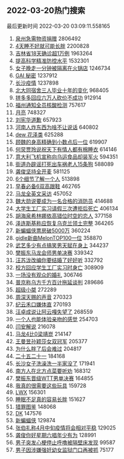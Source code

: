 ## 2022-03-20热门搜索 
最后更新时间 2022-03-20 03:09:11.558165 
1. [泉州急需物资捐赠](https://s.weibo.com/weibo?q=%23%E6%B3%89%E5%B7%9E%E6%80%A5%E9%9C%80%E7%89%A9%E8%B5%84%E6%8D%90%E8%B5%A0%23&Refer=top) 2806492
1. [4天睡不好就可能长胖](https://s.weibo.com/weibo?q=%234%E5%A4%A9%E7%9D%A1%E4%B8%8D%E5%A5%BD%E5%B0%B1%E5%8F%AF%E8%83%BD%E9%95%BF%E8%83%96%23&Refer=top) 2200828
1. [吉林省18天确诊超1万例](https://s.weibo.com/weibo?q=%23%E5%90%89%E6%9E%97%E7%9C%8118%E5%A4%A9%E7%A1%AE%E8%AF%8A%E8%B6%851%E4%B8%87%E4%BE%8B%23&Refer=top) 1963264
1. [提高科学精准防控水平](https://s.weibo.com/weibo?q=%23%E6%8F%90%E9%AB%98%E7%A7%91%E5%AD%A6%E7%B2%BE%E5%87%86%E9%98%B2%E6%8E%A7%E6%B0%B4%E5%B9%B3%23&Refer=top) 1532301
1. [女子晚走一分钟被隔离在火锅店](https://s.weibo.com/weibo?q=%23%E5%A5%B3%E5%AD%90%E6%99%9A%E8%B5%B0%E4%B8%80%E5%88%86%E9%92%9F%E8%A2%AB%E9%9A%94%E7%A6%BB%E5%9C%A8%E7%81%AB%E9%94%85%E5%BA%97%23&Refer=top) 1246734
1. [GAI 秘密](https://s.weibo.com/weibo?q=GAI%20%E7%A7%98%E5%AF%86&Refer=top) 1237912
1. [长沙疫情](https://s.weibo.com/weibo?q=%23%E9%95%BF%E6%B2%99%E7%96%AB%E6%83%85%23&Refer=top) 1237898
1. [北大同宿舍三人毕业十年的变化](https://s.weibo.com/weibo?q=%23%E5%8C%97%E5%A4%A7%E5%90%8C%E5%AE%BF%E8%88%8D%E4%B8%89%E4%BA%BA%E6%AF%95%E4%B8%9A%E5%8D%81%E5%B9%B4%E7%9A%84%E5%8F%98%E5%8C%96%23&Refer=top) 968405
1. [拼多多回应六万人砍价不成功](https://s.weibo.com/weibo?q=%23%E6%8B%BC%E5%A4%9A%E5%A4%9A%E5%9B%9E%E5%BA%94%E5%85%AD%E4%B8%87%E4%BA%BA%E7%A0%8D%E4%BB%B7%E4%B8%8D%E6%88%90%E5%8A%9F%23&Refer=top) 912914
1. [福州通知全员核酸检测](https://s.weibo.com/weibo?q=%23%E7%A6%8F%E5%B7%9E%E9%80%9A%E7%9F%A5%E5%85%A8%E5%91%98%E6%A0%B8%E9%85%B8%E6%A3%80%E6%B5%8B%23&Refer=top) 757617
1. [月亮](https://s.weibo.com/weibo?q=%E6%9C%88%E4%BA%AE&Refer=top) 748327
1. [刘宪华道歉](https://s.weibo.com/weibo?q=%23%E5%88%98%E5%AE%AA%E5%8D%8E%E9%81%93%E6%AD%89%23&Refer=top) 657923
1. [河南人炸东西为啥不让说话](https://s.weibo.com/weibo?q=%23%E6%B2%B3%E5%8D%97%E4%BA%BA%E7%82%B8%E4%B8%9C%E8%A5%BF%E4%B8%BA%E5%95%A5%E4%B8%8D%E8%AE%A9%E8%AF%B4%E8%AF%9D%23&Refer=top) 640802
1. [dew 花泽类](https://s.weibo.com/weibo?q=dew%20%E8%8A%B1%E6%B3%BD%E7%B1%BB&Refer=top) 625288
1. [顾魏的身高精确到小数点后一位](https://s.weibo.com/weibo?q=%23%E9%A1%BE%E9%AD%8F%E7%9A%84%E8%BA%AB%E9%AB%98%E7%B2%BE%E7%A1%AE%E5%88%B0%E5%B0%8F%E6%95%B0%E7%82%B9%E5%90%8E%E4%B8%80%E4%BD%8D%23&Refer=top) 619907
1. [何炅贾玲说祝天下有情人都有棉睡衣](https://s.weibo.com/weibo?q=%23%E4%BD%95%E7%82%85%E8%B4%BE%E7%8E%B2%E8%AF%B4%E7%A5%9D%E5%A4%A9%E4%B8%8B%E6%9C%89%E6%83%85%E4%BA%BA%E9%83%BD%E6%9C%89%E6%A3%89%E7%9D%A1%E8%A1%A3%23&Refer=top) 614146
1. [意大利飞机宣称向乌运食品却装军火](https://s.weibo.com/weibo?q=%23%E6%84%8F%E5%A4%A7%E5%88%A9%E9%A3%9E%E6%9C%BA%E5%AE%A3%E7%A7%B0%E5%90%91%E4%B9%8C%E8%BF%90%E9%A3%9F%E5%93%81%E5%8D%B4%E8%A3%85%E5%86%9B%E7%81%AB%23&Refer=top) 594351
1. [街道办辟谣打死出车祸老人15条狗](https://s.weibo.com/weibo?q=%23%E8%A1%97%E9%81%93%E5%8A%9E%E8%BE%9F%E8%B0%A3%E6%89%93%E6%AD%BB%E5%87%BA%E8%BD%A6%E7%A5%B8%E8%80%81%E4%BA%BA15%E6%9D%A1%E7%8B%97%23&Refer=top) 588089
1. [龚俊坚持全开麦](https://s.weibo.com/weibo?q=%23%E9%BE%9A%E4%BF%8A%E5%9D%9A%E6%8C%81%E5%85%A8%E5%BC%80%E9%BA%A6%23&Refer=top) 581125
1. [6个细节了解一个人](https://s.weibo.com/weibo?q=%236%E4%B8%AA%E7%BB%86%E8%8A%82%E4%BA%86%E8%A7%A3%E4%B8%80%E4%B8%AA%E4%BA%BA%23&Refer=top) 513898
1. [早春必备6双高跟鞋](https://s.weibo.com/weibo?q=%23%E6%97%A9%E6%98%A5%E5%BF%85%E5%A4%876%E5%8F%8C%E9%AB%98%E8%B7%9F%E9%9E%8B%23&Refer=top) 462765
1. [马龙全英文采访](https://s.weibo.com/weibo?q=%23%E9%A9%AC%E9%BE%99%E5%85%A8%E8%8B%B1%E6%96%87%E9%87%87%E8%AE%BF%23&Refer=top) 457052
1. [魏大勋说要成为一名合格的消防员](https://s.weibo.com/weibo?q=%23%E9%AD%8F%E5%A4%A7%E5%8B%8B%E8%AF%B4%E8%A6%81%E6%88%90%E4%B8%BA%E4%B8%80%E5%90%8D%E5%90%88%E6%A0%BC%E7%9A%84%E6%B6%88%E9%98%B2%E5%91%98%23&Refer=top) 414688
1. [大学生工厂实习请假三次遭拒后死亡](https://s.weibo.com/weibo?q=%23%E5%A4%A7%E5%AD%A6%E7%94%9F%E5%B7%A5%E5%8E%82%E5%AE%9E%E4%B9%A0%E8%AF%B7%E5%81%87%E4%B8%89%E6%AC%A1%E9%81%AD%E6%8B%92%E5%90%8E%E6%AD%BB%E4%BA%A1%23&Refer=top) 406134
1. [胡海泉希林娜依高错位时空的恋人](https://s.weibo.com/weibo?q=%23%E8%83%A1%E6%B5%B7%E6%B3%89%E5%B8%8C%E6%9E%97%E5%A8%9C%E4%BE%9D%E9%AB%98%E9%94%99%E4%BD%8D%E6%97%B6%E7%A9%BA%E7%9A%84%E6%81%8B%E4%BA%BA%23&Refer=top) 377158
1. [泽连斯基称应恢复乌克兰领土完整](https://s.weibo.com/weibo?q=%23%E6%B3%BD%E8%BF%9E%E6%96%AF%E5%9F%BA%E7%A7%B0%E5%BA%94%E6%81%A2%E5%A4%8D%E4%B9%8C%E5%85%8B%E5%85%B0%E9%A2%86%E5%9C%9F%E5%AE%8C%E6%95%B4%23&Refer=top) 364265
1. [新蝙蝠侠票房破5000万](https://s.weibo.com/weibo?q=%23%E6%96%B0%E8%9D%99%E8%9D%A0%E4%BE%A0%E7%A5%A8%E6%88%BF%E7%A0%B45000%E4%B8%87%23&Refer=top) 360224
1. [gidle新曲MelonTOP100一位](https://s.weibo.com/weibo?q=%23gidle%E6%96%B0%E6%9B%B2MelonTOP100%E4%B8%80%E4%BD%8D%23&Refer=top) 358870
1. [武艺多少有点搞笑男天赋在身上](https://s.weibo.com/weibo?q=%23%E6%AD%A6%E8%89%BA%E5%A4%9A%E5%B0%91%E6%9C%89%E7%82%B9%E6%90%9E%E7%AC%91%E7%94%B7%E5%A4%A9%E8%B5%8B%E5%9C%A8%E8%BA%AB%E4%B8%8A%23&Refer=top) 344237
1. [樊振东马龙会师男单决赛](https://s.weibo.com/weibo?q=%23%E6%A8%8A%E6%8C%AF%E4%B8%9C%E9%A9%AC%E9%BE%99%E4%BC%9A%E5%B8%88%E7%94%B7%E5%8D%95%E5%86%B3%E8%B5%9B%23&Refer=top) 339342
1. [汪苏泷改编你要结婚了好好听](https://s.weibo.com/weibo?q=%23%E6%B1%AA%E8%8B%8F%E6%B3%B7%E6%94%B9%E7%BC%96%E4%BD%A0%E8%A6%81%E7%BB%93%E5%A9%9A%E4%BA%86%E5%A5%BD%E5%A5%BD%E5%90%AC%23&Refer=top) 332792
1. [校方回应学生工厂实习时身亡](https://s.weibo.com/weibo?q=%23%E6%A0%A1%E6%96%B9%E5%9B%9E%E5%BA%94%E5%AD%A6%E7%94%9F%E5%B7%A5%E5%8E%82%E5%AE%9E%E4%B9%A0%E6%97%B6%E8%BA%AB%E4%BA%A1%23&Refer=top) 308909
1. [一场没有观众的婚礼](https://s.weibo.com/weibo?q=%23%E4%B8%80%E5%9C%BA%E6%B2%A1%E6%9C%89%E8%A7%82%E4%BC%97%E7%9A%84%E5%A9%9A%E7%A4%BC%23&Refer=top) 306746
1. [普京称乌方千方百计拖延谈判](https://s.weibo.com/weibo?q=%23%E6%99%AE%E4%BA%AC%E7%A7%B0%E4%B9%8C%E6%96%B9%E5%8D%83%E6%96%B9%E7%99%BE%E8%AE%A1%E6%8B%96%E5%BB%B6%E8%B0%88%E5%88%A4%23&Refer=top) 289686
1. [超级小桀](https://s.weibo.com/weibo?q=%23%E8%B6%85%E7%BA%A7%E5%B0%8F%E6%A1%80%23&Refer=top) 272289
1. [周深天赐的声音](https://s.weibo.com/weibo?q=%23%E5%91%A8%E6%B7%B1%E5%A4%A9%E8%B5%90%E7%9A%84%E5%A3%B0%E9%9F%B3%23&Refer=top) 270323
1. [纪云禾口嫌体直](https://s.weibo.com/weibo?q=%23%E7%BA%AA%E4%BA%91%E7%A6%BE%E5%8F%A3%E5%AB%8C%E4%BD%93%E7%9B%B4%23&Refer=top) 270193
1. [汪卓成说让阿云嘎失望了](https://s.weibo.com/weibo?q=%23%E6%B1%AA%E5%8D%93%E6%88%90%E8%AF%B4%E8%AE%A9%E9%98%BF%E4%BA%91%E5%98%8E%E5%A4%B1%E6%9C%9B%E4%BA%86%23&Refer=top) 268559
1. [一个人也能体验亲吻的感觉](https://s.weibo.com/weibo?q=%23%E4%B8%80%E4%B8%AA%E4%BA%BA%E4%B9%9F%E8%83%BD%E4%BD%93%E9%AA%8C%E4%BA%B2%E5%90%BB%E7%9A%84%E6%84%9F%E8%A7%89%23&Refer=top) 254703
1. [闫安解说](https://s.weibo.com/weibo?q=%E9%97%AB%E5%AE%89%E8%A7%A3%E8%AF%B4&Refer=top) 216078
1. [马龙4比0梁靖崑](https://s.weibo.com/weibo?q=%23%E9%A9%AC%E9%BE%994%E6%AF%940%E6%A2%81%E9%9D%96%E5%B4%91%23&Refer=top) 214147
1. [王曼昱孙颖莎女双冠军](https://s.weibo.com/weibo?q=%23%E7%8E%8B%E6%9B%BC%E6%98%B1%E5%AD%99%E9%A2%96%E8%8E%8E%E5%A5%B3%E5%8F%8C%E5%86%A0%E5%86%9B%23&Refer=top) 205377
1. [为什么胖了后会难过](https://s.weibo.com/weibo?q=%23%E4%B8%BA%E4%BB%80%E4%B9%88%E8%83%96%E4%BA%86%E5%90%8E%E4%BC%9A%E9%9A%BE%E8%BF%87%23&Refer=top) 204817
1. [二十五二十一](https://s.weibo.com/weibo?q=%23%E4%BA%8C%E5%8D%81%E4%BA%94%E4%BA%8C%E5%8D%81%E4%B8%80%23&Refer=top) 184168
1. [长沙女子洗澡洗一半家没了](https://s.weibo.com/weibo?q=%23%E9%95%BF%E6%B2%99%E5%A5%B3%E5%AD%90%E6%B4%97%E6%BE%A1%E6%B4%97%E4%B8%80%E5%8D%8A%E5%AE%B6%E6%B2%A1%E4%BA%86%23&Refer=top) 171941
1. [南方人在北方点菜要听劝](https://s.weibo.com/weibo?q=%23%E5%8D%97%E6%96%B9%E4%BA%BA%E5%9C%A8%E5%8C%97%E6%96%B9%E7%82%B9%E8%8F%9C%E8%A6%81%E5%90%AC%E5%8A%9D%23&Refer=top) 168312
1. [樊振东晋级WTT男单决赛](https://s.weibo.com/weibo?q=%23%E6%A8%8A%E6%8C%AF%E4%B8%9C%E6%99%8B%E7%BA%A7WTT%E7%94%B7%E5%8D%95%E5%86%B3%E8%B5%9B%23&Refer=top) 164855
1. [我真的很需要这些玩具](https://s.weibo.com/weibo?q=%23%E6%88%91%E7%9C%9F%E7%9A%84%E5%BE%88%E9%9C%80%E8%A6%81%E8%BF%99%E4%BA%9B%E7%8E%A9%E5%85%B7%23&Refer=top) 159728
1. [LWX](https://s.weibo.com/weibo?q=LWX&Refer=top) 156301
1. [睡眠不足真的容易长胖](https://s.weibo.com/weibo?q=%23%E7%9D%A1%E7%9C%A0%E4%B8%8D%E8%B6%B3%E7%9C%9F%E7%9A%84%E5%AE%B9%E6%98%93%E9%95%BF%E8%83%96%23&Refer=top) 151627
1. [猎罪图鉴](https://s.weibo.com/weibo?q=%23%E7%8C%8E%E7%BD%AA%E5%9B%BE%E9%89%B4%23&Refer=top) 148068
1. [DK](https://s.weibo.com/weibo?q=DK&Refer=top) 147576
1. [新蝙蝠侠](https://s.weibo.com/weibo?q=%E6%96%B0%E8%9D%99%E8%9D%A0%E4%BE%A0&Refer=top) 129874
1. [张伯礼称4月中旬疫情将会相对平稳](https://s.weibo.com/weibo?q=%23%E5%BC%A0%E4%BC%AF%E7%A4%BC%E7%A7%B04%E6%9C%88%E4%B8%AD%E6%97%AC%E7%96%AB%E6%83%85%E5%B0%86%E4%BC%9A%E7%9B%B8%E5%AF%B9%E5%B9%B3%E7%A8%B3%23&Refer=top) 129025
1. [龚俊你好星期六唱年少有为](https://s.weibo.com/weibo?q=%23%E9%BE%9A%E4%BF%8A%E4%BD%A0%E5%A5%BD%E6%98%9F%E6%9C%9F%E5%85%AD%E5%94%B1%E5%B9%B4%E5%B0%91%E6%9C%89%E4%B8%BA%23&Refer=top) 128991
1. [男子突发心梗停止呼噜被隔壁床发现](https://s.weibo.com/weibo?q=%23%E7%94%B7%E5%AD%90%E7%AA%81%E5%8F%91%E5%BF%83%E6%A2%97%E5%81%9C%E6%AD%A2%E5%91%BC%E5%99%9C%E8%A2%AB%E9%9A%94%E5%A3%81%E5%BA%8A%E5%8F%91%E7%8E%B0%23&Refer=top) 99587
1. [男子因涉嫌强奸幼女监狱门口再被抓](https://s.weibo.com/weibo?q=%23%E7%94%B7%E5%AD%90%E5%9B%A0%E6%B6%89%E5%AB%8C%E5%BC%BA%E5%A5%B8%E5%B9%BC%E5%A5%B3%E7%9B%91%E7%8B%B1%E9%97%A8%E5%8F%A3%E5%86%8D%E8%A2%AB%E6%8A%93%23&Refer=top) 75177
